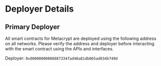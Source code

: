 # Deployer Details

## Primary Deployer

All smart contracts for Metacrypt are deployed using the following address on all networks. Please verify the address and deployer before interacting with the smart contract using the APIs and interfaces.

Deployer: `0x00000000008887334fad48a81db065ad034b749d`

